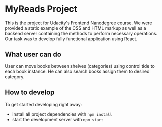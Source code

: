 # MyReads Project

This is the project for Udacity's Frontend Nanodegree course. We were provided a static example of the CSS and HTML markup as well as a backend server containing the methods to perform necessary operations. Our task was to develop fully functional application using React.

## What user can do
User can move books between shelves (categories) using control tide to each book instance. He can also search books assign them to desired category. 

## How to develop

To get started developing right away:

* install all project dependencies with `npm install`
* start the development server with `npm start`
